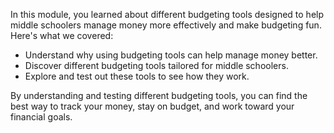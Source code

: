 In this module, you learned about different budgeting tools designed to help middle schoolers manage money more effectively and make budgeting fun. Here's what we covered:

- Understand why using budgeting tools can help manage money better.
- Discover different budgeting tools tailored for middle schoolers.
- Explore and test out these tools to see how they work.

By understanding and testing different budgeting tools, you can find the best way to track your money, stay on budget, and work toward your financial goals. 